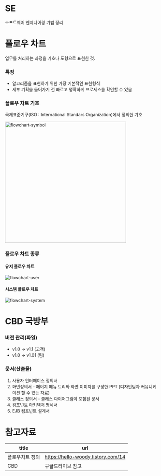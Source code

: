 # SE
소프트웨어 엔지니어링 기법 정리

# 플로우 차트
업무를 처리하는 과정을 기호나 도형으로 표현한 것. 

### 특징
- 알고리즘을 표현하기 위한 가장 기본적인 표현형식
- 세부 기획을 들어가기 전 빠르고 명확하게 프로세스를 확인할 수 있음

### 플로우 차트 기호
국제표준기구(ISO : International Standars Organization)에서 정의한 기호

<img src="https://github.com/chucoding/today-i-learned/assets/56211193/37811582-4ffa-484f-bdab-7ed82624d614" alt="flowchart-symbol" style="width:400px;"/>

### 플로우 차트 종류
#### 유저 플로우 차트
![flowchart-user](https://github.com/chucoding/today-i-learned/assets/56211193/7af3659c-46b6-41e8-9a98-f3a2caa4d88c)

#### 시스템 플로우 차트
![flowchart-system](https://github.com/chucoding/today-i-learned/assets/56211193/22b52692-b97f-4956-9edb-68f8f71c4e5a)

# CBD 국방부

### 버전 관리(파일)
- v1.0 → v1.1 (고객)
- v1.0 → v1.01 (팀)

### 문서(산출물)
1. 사용자 인터페이스 정의서
2. 화면정의서 - 페이지 메뉴 트리와 화면 이미지를 구성한 PPT (디자인팀과 커뮤니케이션 할 수 있는 자료)
3. 클래스 정의서 - 클래스 다이어그램이 포함된 문서
4. 컴포넌트 아키텍처 명세서
7. EJB 컴포넌트 설계서

# 참고자료
|title|url|
|---|---|
|플로우차트 정의|https://hello-woody.tistory.com/14|
|CBD|구글드라이브 참고|